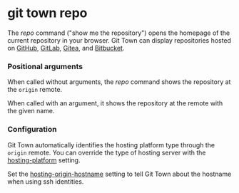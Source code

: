 # git town repo

The _repo_ command ("show me the repository") opens the homepage of the current
repository in your browser. Git Town can display repositories hosted on
[GitHub](https://github.com), [GitLab](https://gitlab.com),
[Gitea](https://gitea.com), and [Bitbucket](https://bitbucket.org).

### Positional arguments

When called without arguments, the _repo_ command shows the repository at the
`origin` remote.

When called with an argument, it shows the repository at the remote with the
given name.

### Configuration

Git Town automatically identifies the hosting platform type through the `origin`
remote. You can override the type of hosting server with the
[hosting-platform](../preferences/hosting-platform.md) setting.

Set the [hosting-origin-hostname](../preferences/hosting-origin-hostname.md)
setting to tell Git Town about the hostname when using ssh identities.
